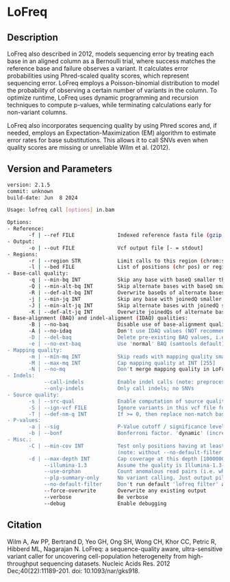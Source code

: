 # LoFreq

## Description

LoFreq also described in 2012, models sequencing error by treating each base in an aligned column as a Bernoulli trial, where success matches the reference base and failure observes a variant. It calculates error probabilities using Phred-scaled quality scores, which represent sequencing error. LoFreq employs a Poisson-binomial distribution to model the probability of observing a certain number of variants in the column. To optimize runtime, LoFreq uses dynamic programming and recursion techniques to compute p-values, while terminating calculations early for non-variant columns.

LoFreq also incorporates sequencing quality by using Phred scores and, if needed, employs an Expectation-Maximization (EM) algorithm to estimate error rates for base substitutions. This allows it to call SNVs even when quality scores are missing or unreliable Wilm et al. (2012).

## Version and Parameters

```bash
version: 2.1.5
commit: unknown
build-date: Jun  8 2024
```

```bash
Usage: lofreq call [options] in.bam

Options:
- Reference:
       -f | --ref FILE              Indexed reference fasta file (gzip supported) [null]
- Output:
       -o | --out FILE              Vcf output file [- = stdout]
- Regions:
       -r | --region STR            Limit calls to this region (chrom:start-end) [null]
       -l | --bed FILE              List of positions (chr pos) or regions (BED) [null]
- Base-call quality:
       -q | --min-bq INT            Skip any base with baseQ smaller than INT [6]
       -Q | --min-alt-bq INT        Skip alternate bases with baseQ smaller than INT [6]
       -R | --def-alt-bq INT        Overwrite baseQs of alternate bases (that passed bq filter) with this value (-1: use median ref-bq; 0: keep) [0]
       -j | --min-jq INT            Skip any base with joinedQ smaller than INT [0]
       -J | --min-alt-jq INT        Skip alternate bases with joinedQ smaller than INT [0]
       -K | --def-alt-jq INT        Overwrite joinedQs of alternate bases (that passed jq filter) with this value (-1: use median ref-bq; 0: keep) [0]
- Base-alignment (BAQ) and indel-aligment (IDAQ) qualities:
       -B | --no-baq                Disable use of base-alignment quality (BAQ)
       -A | --no-idaq               Don't use IDAQ values (NOT recommended under ANY circumstances other than debugging)
       -D | --del-baq               Delete pre-existing BAQ values, i.e. compute even if already present in BAM
       -e | --no-ext-baq            Use 'normal' BAQ (samtools default) instead of extended BAQ (both computed on the fly if not already present in lb tag)
- Mapping quality:
       -m | --min-mq INT            Skip reads with mapping quality smaller than INT [0]
       -M | --max-mq INT            Cap mapping quality at INT [255]
       -N | --no-mq                 Don't merge mapping quality in LoFreq's model
- Indels:
            --call-indels           Enable indel calls (note: preprocess your file to include indel alignment qualities!)
            --only-indels           Only call indels; no SNVs
- Source quality:
       -s | --src-qual              Enable computation of source quality
       -S | --ign-vcf FILE          Ignore variants in this vcf file for source quality computation. Multiple files can be given separated by commas
       -T | --def-nm-q INT          If >= 0, then replace non-match base qualities with this default value [-1]
- P-values:
       -a | --sig                   P-Value cutoff / significance level [0.010000]
       -b | --bonf                  Bonferroni factor. 'dynamic' (increase per actually performed test) or INT ['dynamic']
- Misc.:
       -C | --min-cov INT           Test only positions having at least this coverage [1]
                                    (note: without --no-default-filter default filters (incl. coverage) kick in after predictions are done)
       -d | --max-depth INT         Cap coverage at this depth [1000000]
            --illumina-1.3          Assume the quality is Illumina-1.3-1.7/ASCII+64 encoded
            --use-orphan            Count anomalous read pairs (i.e. where mate is not aligned properly)
            --plp-summary-only      No variant calling. Just output pileup summary per column
            --no-default-filter     Don't run default 'lofreq filter' automatically after calling variants
            --force-overwrite       Overwrite any existing output
            --verbose               Be verbose
            --debug                 Enable debugging
```

## Citation

Wilm A, Aw PP, Bertrand D, Yeo GH, Ong SH, Wong CH, Khor CC, Petric R, Hibberd ML, Nagarajan N. LoFreq: a sequence-quality aware, ultra-sensitive variant caller for uncovering cell-population heterogeneity from high-throughput sequencing datasets. Nucleic Acids Res. 2012 Dec;40(22):11189-201. doi: 10.1093/nar/gks918.